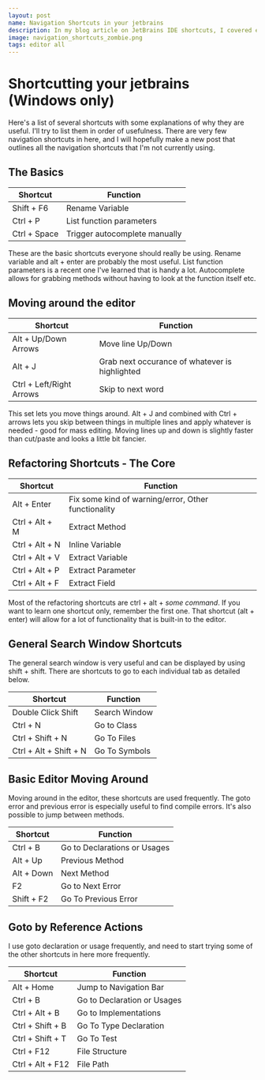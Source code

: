 ```yaml
---
layout: post
name: Navigation Shortcuts in your jetbrains
description: In my blog article on JetBrains IDE shortcuts, I covered essential keyboard shortcuts designed to enhance productivity and efficiency while coding. 
image: navigation_shortcuts_zombie.png
tags: editor all
---
```


# Shortcutting your jetbrains (Windows only)

Here's a list of several shortcuts with some explanations of why they are useful. I'll try
to list them in order of usefulness. There are very few navigation shortcuts in here, and I
will hopefully make a new post that outlines all the navigation shortcuts that I'm not currently
using.

## The Basics

| Shortcut       | Function                                            |
|----------------|-----------------------------------------------------|
| Shift + F6     | Rename Variable                                     |
| Ctrl + P       | List function parameters |
| Ctrl + Space   | Trigger autocomplete manually |

These are the basic shortcuts everyone should really be using. Rename variable and alt + enter
are probably the most useful. List function parameters is a recent one I've learned that is handy a lot.
Autocomplete allows for grabbing methods without having to look at the function itself etc.

## Moving around the editor

| Shortcut       | Function                                            |
|----------------|-----------------------------------------------------|
| Alt + Up/Down Arrows | Move line Up/Down |
| Alt + J | Grab next occurance of whatever is highlighted |
| Ctrl + Left/Right Arrows | Skip to next word |

This set lets you move things around. Alt + J and combined with Ctrl + arrows lets
you skip between things in multiple lines and apply whatever is needed - good for mass editing.
Moving lines up and down is slightly faster than cut/paste and looks a little bit fancier.

## Refactoring Shortcuts - The Core

| Shortcut       | Function                                            |
|----------------|-----------------------------------------------------|
| Alt + Enter    | Fix some kind of warning/error, Other functionality |
| Ctrl + Alt + M | Extract Method                                      |
| Ctrl + Alt + N | Inline Variable                                     |
| Ctrl + Alt + V | Extract Variable                                    |
| Ctrl + Alt + P | Extract Parameter                                   |
| Ctrl + Alt + F | Extract Field                                       |

Most of the refactoring shortcuts are ctrl + alt + *some command*. If you want to learn
one shortcut only, remember the first one. That shortcut (alt + enter) will allow
for a lot of functionality that is built-in to the editor.

## General Search Window Shortcuts

The general search window is very useful and can be displayed by using shift + shift.
There are shortcuts to go to each individual tab as detailed below.

| Shortcut       | Function                                            |
|----------------|-----------------------------------------------------|
| Double Click Shift | Search Window |
| Ctrl + N | Go to Class |
| Ctrl + Shift + N | Go To Files |
| Ctrl + Alt + Shift + N | Go To Symbols |

## Basic Editor Moving Around
Moving around in the editor, these shortcuts are used frequently. The goto error
and previous error is especially useful to find compile errors. It's also possible
to jump between methods.

| Shortcut       | Function                                            |
|----------------|-----------------------------------------------------|
| Ctrl + B  | Go to Declarations or Usages |
| Alt + Up | Previous Method |
| Alt + Down | Next Method |
| F2 | Go to Next Error |
| Shift + F2 | Go To Previous Error |

## Goto by Reference Actions
I use goto declaration or usage frequently, and need to start trying some of the other shortcuts in here more frequently.

| Shortcut       | Function                                            |
|----------------|-----------------------------------------------------|
| Alt + Home | Jump to Navigation Bar |
| Ctrl + B | Go to Declaration or Usages |
| Ctrl + Alt + B | Go to Implementations |
| Ctrl + Shift + B | Go To Type Declaration | 
| Ctrl + Shift + T | Go To Test |
| Ctrl + F12 | File Structure |
| Ctrl + Alt + F12 | File Path |

